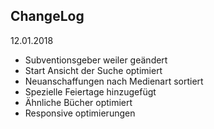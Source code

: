 ## ChangeLog ##

12.01.2018
- Subventionsgeber weiler geändert
- Start Ansicht der Suche optimiert
- Neuanschaffungen nach Medienart sortiert
- Spezielle Feiertage hinzugefügt
- Ähnliche Bücher optimiert
- Responsive optimierungen
